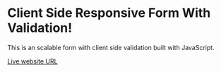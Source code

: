 # Client Side Responsive Form With Validation!

This is an scalable form with client side validation built with JavaScript.

[Live website URL](https://simple-validation.netlify.app/)
